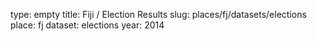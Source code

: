 type: empty
title: Fiji / Election Results
slug: places/fj/datasets/elections
place: fj
dataset: elections
year: 2014
